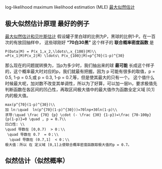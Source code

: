 log-likelihood
maximum likelihood estimation  (MLE)
[最大似然估计](https://zh.wikipedia.org/wiki/%E6%9C%80%E5%A4%A7%E4%BC%BC%E7%84%B6%E4%BC%B0%E8%AE%A1)
## 极大似然估计原理 最好的例子
[最大似然估计和贝叶斯估计](http://oath2yangmen.online/2017/12/18/%E6%9C%80%E5%A4%A7%E4%BC%BC%E7%84%B6%E4%BC%B0%E8%AE%A1%E5%92%8C%E8%B4%9D%E5%8F%B6%E6%96%AF%E4%BC%B0%E8%AE%A1/)
假设罐子里白球的比例为P，黑球的比例1-P。在一百次的有放回抽样中，
这些球刚好 **“70白30黑”** 这个样子的 **联合概率密度函数** 是
```mathjax
P(Data|M) = P(x_1,x_2,\ldots\,x_{100}|M)\\
=P(x_1|M)P(x_2|M) \ldots\ P(x_{100}|M)=p^{70}(1-p)^{30}
```
那么现在的问题就转换为，当p为多少时，我们抽出来的球 **最可能** 长成这个样子的，这个概率最大时对应的p，我们就最有把握。因为 p 可能有很多的取值，p = 0.5, 1-p = 0.5,或 p = 0.3, 1-p = 0.7,等，但是使其最大的只有一个。
这个值什么时候最大呢，加对数不改变其单调性，所以为了好算，可以加一层ln，要求极值先判断函数在各区间的凹凸性，再取区间极大值中的最大值作为函数全定义域 [0,1] 内的极大值。
```mathjax
max(p^{70}(1-p)^{30})\\
加 ln:\quad  ln(p^{70}(1-p)^{30}))=70lnp+30ln(1-p)\\
求导:\quad \frac {70} {p} \cdot (- \frac {30} {1-p})=\frac {70-100p} {p(1-p)}=0 \quad , p = 0.7\\
凹凸性: \\
\quad 导数在 [0,0.7)  > 0；\\
 \quad 导数在 0.7  = 0；\\
  \quad 导数在 (0.7,1]  < 0；\\
极大值：所以 在 定义域 [0,1]上使联合概率密度函数取极大值的p = 0.7。
```
## 似然估计（似然概率）
